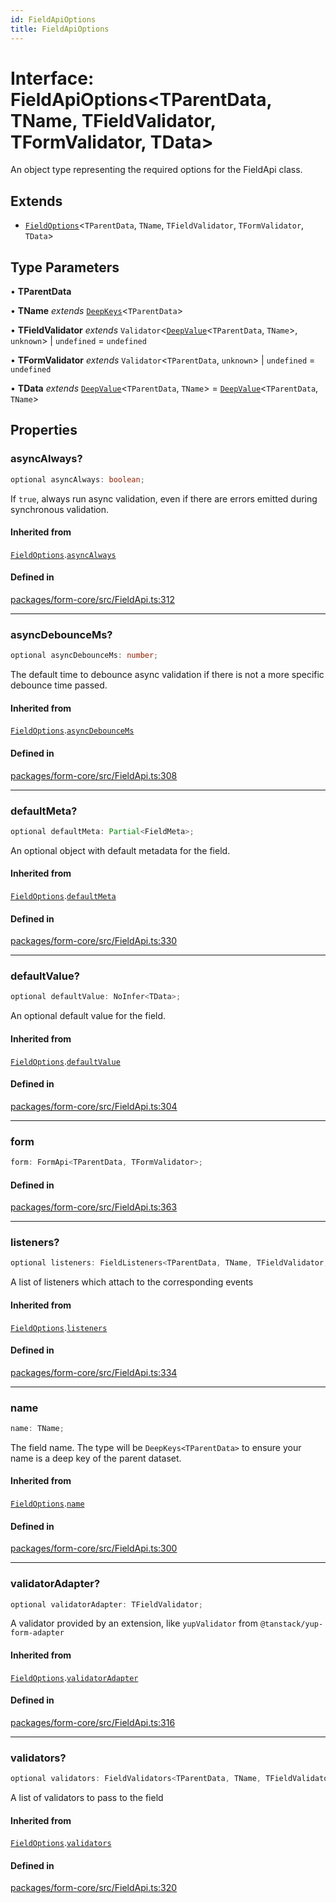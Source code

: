```yaml
---
id: FieldApiOptions
title: FieldApiOptions
---
```


# Interface: FieldApiOptions\<TParentData, TName, TFieldValidator, TFormValidator, TData\>

An object type representing the required options for the FieldApi class.

## Extends

- [`FieldOptions`](fieldoptions.md)\<`TParentData`, `TName`, `TFieldValidator`, `TFormValidator`, `TData`\>

## Type Parameters

• **TParentData**

• **TName** *extends* [`DeepKeys`](../type-aliases/deepkeys.md)\<`TParentData`\>

• **TFieldValidator** *extends* `Validator`\<[`DeepValue`](../type-aliases/deepvalue.md)\<`TParentData`, `TName`\>, `unknown`\> \| `undefined` = `undefined`

• **TFormValidator** *extends* `Validator`\<`TParentData`, `unknown`\> \| `undefined` = `undefined`

• **TData** *extends* [`DeepValue`](../type-aliases/deepvalue.md)\<`TParentData`, `TName`\> = [`DeepValue`](../type-aliases/deepvalue.md)\<`TParentData`, `TName`\>

## Properties

### asyncAlways?

```ts
optional asyncAlways: boolean;
```

If `true`, always run async validation, even if there are errors emitted during synchronous validation.

#### Inherited from

[`FieldOptions`](fieldoptions.md).[`asyncAlways`](FieldOptions.md#asyncalways)

#### Defined in

[packages/form-core/src/FieldApi.ts:312](https://github.com/TanStack/form/blob/main/packages/form-core/src/FieldApi.ts#L312)

***

### asyncDebounceMs?

```ts
optional asyncDebounceMs: number;
```

The default time to debounce async validation if there is not a more specific debounce time passed.

#### Inherited from

[`FieldOptions`](fieldoptions.md).[`asyncDebounceMs`](FieldOptions.md#asyncdebouncems)

#### Defined in

[packages/form-core/src/FieldApi.ts:308](https://github.com/TanStack/form/blob/main/packages/form-core/src/FieldApi.ts#L308)

***

### defaultMeta?

```ts
optional defaultMeta: Partial<FieldMeta>;
```

An optional object with default metadata for the field.

#### Inherited from

[`FieldOptions`](fieldoptions.md).[`defaultMeta`](FieldOptions.md#defaultmeta)

#### Defined in

[packages/form-core/src/FieldApi.ts:330](https://github.com/TanStack/form/blob/main/packages/form-core/src/FieldApi.ts#L330)

***

### defaultValue?

```ts
optional defaultValue: NoInfer<TData>;
```

An optional default value for the field.

#### Inherited from

[`FieldOptions`](fieldoptions.md).[`defaultValue`](FieldOptions.md#defaultvalue)

#### Defined in

[packages/form-core/src/FieldApi.ts:304](https://github.com/TanStack/form/blob/main/packages/form-core/src/FieldApi.ts#L304)

***

### form

```ts
form: FormApi<TParentData, TFormValidator>;
```

#### Defined in

[packages/form-core/src/FieldApi.ts:363](https://github.com/TanStack/form/blob/main/packages/form-core/src/FieldApi.ts#L363)

***

### listeners?

```ts
optional listeners: FieldListeners<TParentData, TName, TFieldValidator, TFormValidator, TData>;
```

A list of listeners which attach to the corresponding events

#### Inherited from

[`FieldOptions`](fieldoptions.md).[`listeners`](FieldOptions.md#listeners)

#### Defined in

[packages/form-core/src/FieldApi.ts:334](https://github.com/TanStack/form/blob/main/packages/form-core/src/FieldApi.ts#L334)

***

### name

```ts
name: TName;
```

The field name. The type will be `DeepKeys<TParentData>` to ensure your name is a deep key of the parent dataset.

#### Inherited from

[`FieldOptions`](fieldoptions.md).[`name`](FieldOptions.md#name)

#### Defined in

[packages/form-core/src/FieldApi.ts:300](https://github.com/TanStack/form/blob/main/packages/form-core/src/FieldApi.ts#L300)

***

### validatorAdapter?

```ts
optional validatorAdapter: TFieldValidator;
```

A validator provided by an extension, like `yupValidator` from `@tanstack/yup-form-adapter`

#### Inherited from

[`FieldOptions`](fieldoptions.md).[`validatorAdapter`](FieldOptions.md#validatoradapter)

#### Defined in

[packages/form-core/src/FieldApi.ts:316](https://github.com/TanStack/form/blob/main/packages/form-core/src/FieldApi.ts#L316)

***

### validators?

```ts
optional validators: FieldValidators<TParentData, TName, TFieldValidator, TFormValidator, TData>;
```

A list of validators to pass to the field

#### Inherited from

[`FieldOptions`](fieldoptions.md).[`validators`](FieldOptions.md#validators)

#### Defined in

[packages/form-core/src/FieldApi.ts:320](https://github.com/TanStack/form/blob/main/packages/form-core/src/FieldApi.ts#L320)
